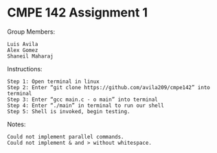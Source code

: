 # CMPE 142 Assignment 1
Group Members:
	
	Luis Avila
	Alex Gomez
	Shaneil Maharaj

Instructions:

	Step 1: Open terminal in linux
	Step 2: Enter “git clone https://github.com/avila209/cmpe142” into terminal
	Step 3: Enter “gcc main.c - o main” into terminal
	Step 4: Enter “./main” in terminal to run our shell
	Step 5: Shell is invoked, begin testing.

Notes:

	Could not implement parallel commands.
	Could not implement & and > without whitespace.

